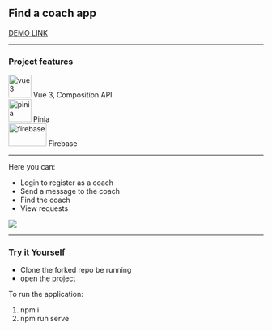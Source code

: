 <h2>Find a coach app</h2>

[DEMO LINK](https://vue-http-demo-c46ab.web.app/coaches/)
____________

<h3>Project features</h3>
<p align="left">
<img src="https://v3.ru.vuejs.org/logo.png" alt="vue3" width="45" height="45"/> Vue 3, Composition API <br>
<img src="https://pinia.vuejs.org/logo.svg" alt="pinia" width="45" height="45"/> Pinia <br>
<img src="https://www.gstatic.com/devrel-devsite/prod/v71aa34ff497d3466ac0b9a9c7f271f4ec4877f277daabf51c5b59f725a1b70c7/firebase/images/lockup.svg" alt="firebase" width="75" height="45"/> Firebase <br>

-----------
Here you can:

- Login to register as a coach
- Send a message to the coach
- Find the coach
- View requests

<img src="https://i.ibb.co/y87kkrJ/Screenshot-1.png">
 
-----
  
<h3>Try it Yourself</h3>

- Clone the forked repo be running
- open the project

To run the application: 
  1) npm i
  2) npm run serve
